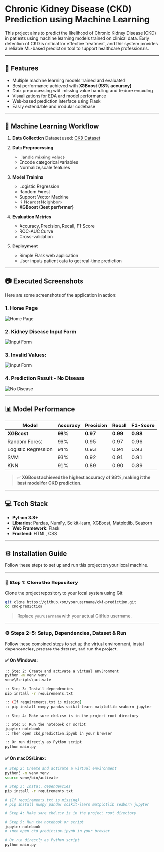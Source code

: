 # Chronic Kidney Disease (CKD) Prediction using Machine Learning

This project aims to predict the likelihood of Chronic Kidney Disease (CKD) in patients using machine learning models trained on clinical data. Early detection of CKD is critical for effective treatment, and this system provides a reliable ML-based prediction tool to support healthcare professionals.

---

## 🚀 Features

* Multiple machine learning models trained and evaluated
* Best performance achieved with **XGBoost (98% accuracy)**
* Data preprocessing with missing value handling and feature encoding
* Visualizations for EDA and model performance
* Web-based prediction interface using Flask
* Easily extendable and modular codebase

---

## 🧠 Machine Learning Workflow

1. **Data Collection**
   Dataset used: [CKD Dataset](https://github.com/muzamilmujju/Chronic-Kidney-Disease-Prediction/blob/main/Python%20Jupyter%20Notebook/kidney_disease.csv)

2. **Data Preprocessing**

   * Handle missing values
   * Encode categorical variables
   * Normalize/scale features

3. **Model Training**

   * Logistic Regression
   * Random Forest
   * Support Vector Machine
   * K-Nearest Neighbors
   * **XGBoost (Best performer)**

4. **Evaluation Metrics**

   * Accuracy, Precision, Recall, F1-Score
   * ROC-AUC Curve
   * Cross-validation

5. **Deployment**

   * Simple Flask web application
   * User inputs patient data to get real-time prediction

---

## 📷 Executed Screenshots

Here are some screenshots of the application in action:

### 1. Home Page

![Home Page](Screenshot%20(26).png)

### 2. Kidney Disease Input Form

![Input Form](Screenshot%20(27).png)

### 3. Invalid Values:

![Input Form](Screenshot%20(28).png)


### 4. Prediction Result - No Disease

![No Disease](Screenshot%20(30).png)

---


## 📊 Model Performance

| Model               | Accuracy | Precision | Recall   | F1-Score |
| ------------------- | -------- | --------- | -------- | -------- |
| **XGBoost**         | **98%**  | **0.97**  | **0.99** | **0.98** |
| Random Forest       | 96%      | 0.95      | 0.97     | 0.96     |
| Logistic Regression | 94%      | 0.93      | 0.94     | 0.93     |
| SVM                 | 93%      | 0.92      | 0.91     | 0.91     |
| KNN                 | 91%      | 0.89      | 0.90     | 0.89     |

> ✅ **XGBoost achieved the highest accuracy of 98%, making it the best model for CKD prediction.**

---

## 💻 Tech Stack

* **Python 3.8+**
* **Libraries**: Pandas, NumPy, Scikit-learn, XGBoost, Matplotlib, Seaborn
* **Web Framework**: Flask
* **Frontend**: HTML, CSS

---


## ⚙️ Installation Guide

Follow these steps to set up and run this project on your local machine.

---

### 📁 Step 1: Clone the Repository

Clone the project repository to your local system using Git:

```bash
git clone https://github.com/yourusername/ckd-prediction.git
cd ckd-prediction
```

> Replace `yourusername` with your actual GitHub username.

---

### ⚙️ Steps 2–5: Setup, Dependencies, Dataset & Run

Follow these combined steps to set up the virtual environment, install dependencies, prepare the dataset, and run the project.

#### ✅ On **Windows**:

```bash
:: Step 2: Create and activate a virtual environment
python -m venv venv
venv\Scripts\activate

:: Step 3: Install dependencies
pip install -r requirements.txt

:: (If requirements.txt is missing)
:: pip install numpy pandas scikit-learn matplotlib seaborn jupyter

:: Step 4: Make sure ckd.csv is in the project root directory

:: Step 5: Run the notebook or script
jupyter notebook
:: Then open ckd_prediction.ipynb in your browser

:: Or run directly as Python script
python main.py
```

#### ✅ On **macOS/Linux**:

```bash
# Step 2: Create and activate a virtual environment
python3 -m venv venv
source venv/bin/activate

# Step 3: Install dependencies
pip install -r requirements.txt

# (If requirements.txt is missing)
# pip install numpy pandas scikit-learn matplotlib seaborn jupyter

# Step 4: Make sure ckd.csv is in the project root directory

# Step 5: Run the notebook or script
jupyter notebook
# Then open ckd_prediction.ipynb in your browser

# Or run directly as Python script
python main.py
```
